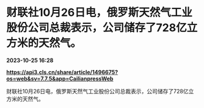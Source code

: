 # 财联社10月26日电，俄罗斯天然气工业股份公司总裁表示，公司储存了728亿立方米的天然气。

**2023-10-25 16:28**

**https://api3.cls.cn/share/article/1496675?os=web&sv=7.7.5&app=CailianpressWeb**

财联社10月26日电，俄罗斯天然气工业股份公司总裁表示，公司储存了728亿立方米的天然气。